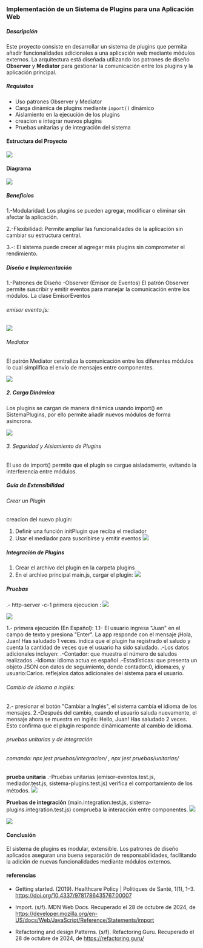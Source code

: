 
### Implementación de un Sistema de Plugins para una Aplicación Web
##### Descripción
Este proyecto consiste en desarrollar un sistema de plugins que permita añadir funcionalidades adicionales a una aplicación web mediante módulos externos. La arquitectura está diseñada utilizando los patrones de diseño **Observer** y **Mediator** para gestionar la comunicación entre los plugins y la aplicación principal. 

##### Requisitos

- Uso patrones  Observer y Mediator
- Carga dinámica de plugins mediante `import()` dinámico
- Aislamiento en la ejecución de los plugins
- creacion e integrar nuevos plugins
- Pruebas unitarias y de integración del sistema

#### Estructura del Proyecto
![](https://lh7-rt.googleusercontent.com/docsz/AD_4nXdz12z0VYfE3KNUqEkXHqoM3RjHEZP8KztsdVIAZuP_mvpS-cq3nh2PEoTZzVy4jp_NSnvCTEpDsGgCj4cHrYpYSSbViYMP-jb-w0UdQKLIo1eq_1OvQtRGgDQy20Z0wa1EKDoUALKSxSGbfRAokXYwuJUD?key=a-9MstdKlZ5cWvVkGRr6lQ)

#### Diagrama
![](https://lh7-rt.googleusercontent.com/docsz/AD_4nXfhFmXatA8yt695ojG4yVkSTlmkx_je-1YogamBB6cK8oX4FCPLzovrdYY7wPPW6gTOtQlz60FYZf_PFqrz2lsFlA0zKjmLtpmOY95UvCWCbTwl2Kzvp01AgiHN1qTDZGpOtr4cVd9zjKSWtgpNcZgbTQbd?key=a-9MstdKlZ5cWvVkGRr6lQ)

##### Beneficios


1.-Modularidad: Los plugins se pueden agregar, modificar o eliminar sin afectar la aplicación.

2.-Flexibilidad: Permite ampliar las funcionalidades de la aplicación sin cambiar su estructura central.

3.-: El sistema puede crecer al agregar más plugins sin comprometer el rendimiento.

#####  Diseño e Implementación
1.-Patrones de Diseño
-Observer (Emisor de Eventos)
El patrón Observer permite suscribir y emitir eventos para manejar la comunicación entre los módulos. La clase EmisorEventos

######  emisor evento.js:

![](https://lh7-rt.googleusercontent.com/docsz/AD_4nXfhl0wiAhsRmECIFnWKiAK3j8yEGvEi0Qth8NaEMPusIyRY2qEQvhrHq9MU50wDGtQcwqtmbNETpZV9SiubwPwm42KcN3nm8Z8ICoX-XEGf6Gk8-Mkw_foWsD8a7s2ncxDfnZNcdnZsAkrEVa1vKIyv8hI?key=a-9MstdKlZ5cWvVkGRr6lQ)

###### Mediator

El patrón Mediator centraliza la comunicación entre los diferentes módulos lo cual simplifica  el envío de mensajes entre componentes.

![](https://lh7-rt.googleusercontent.com/docsz/AD_4nXeKDja3axfGv8cwWGb9wa5Z5W-hUi1RQb3NfRgq0CU6CkSljz1GV9Rucp2ZRwZ__kbvDpdSde0Ri0hbmNwtp_mHo34omo8_pREIdoMY5qlweBFC-cvhuNQECAUnjfvlQ2KJOHsbqfpGnTZSLo6eqdmT4QEA?key=a-9MstdKlZ5cWvVkGRr6lQ)

  

##### 2. Carga Dinámica 
Los plugins se cargan de manera dinámica usando import() en SistemaPlugins, por ello permite añadir nuevos módulos de forma asíncrona.

![](https://lh7-rt.googleusercontent.com/docsz/AD_4nXeoUdc5iRIYtFeRSVk0QOhIbV2drIopB5frVOKAmYVVcfNBf4VJEiD6UayM6Wgs1iBpNTxvTimPyvl7RrsJodgzN8P_QibjFCWuiB1BEPDX6ssk6Bix6akrsp8CXsVJ9Rx3EgfrPMzqE5V_SGXqugOskuK0?key=a-9MstdKlZ5cWvVkGRr6lQ)

  
######  3. Seguridad y Aislamiento de Plugins
El uso de import() permite que el plugin se cargue aisladamente, evitando la interferencia entre módulos.

##### Guía de Extensibilidad
###### Crear un Plugin
creacion del nuevo plugin:
1.  Definir una función initPlugin que reciba el mediador
2.  Usar el mediador para suscribirse y emitir eventos
![](https://lh7-rt.googleusercontent.com/docsz/AD_4nXcNPJ6D2WvS5Dxo0dD1KczAOf86Sz8Ju-Ug_fAvWNd0pQnGtr_yuFbfVvsIGuq6eRzcxF06g2WIdmvF7jD4pk1QSTxtSF1FakbbczSf0kD4GsJs4HRnjZzW__SZDogku8PU6j3l1O3WtQF_5JFoA6ZfExWr?key=a-9MstdKlZ5cWvVkGRr6lQ)

  

#####  Integración de Plugins
1.  Crear el archivo del plugin en la carpeta plugins
2.  En el archivo principal main.js, cargar el plugin:
![](https://lh7-rt.googleusercontent.com/docsz/AD_4nXdjjudBO-aAKcKVDx6HVxwOlY0S64m7sNTUPzZiAN_290PFsd8pYFHQm1EWckAt_ObMvSecG7saFCRaJBUJGZl1sLrKXReAL-YeOlUXtiWYC6aOEk_LzIJPkSbeMCxvLhXweRYEVNZQgFKa-VUYnmEvSw6C?key=a-9MstdKlZ5cWvVkGRr6lQ)

  

##### Pruebas
 .- http-server -c-1
primera ejecucion :
![](https://lh7-rt.googleusercontent.com/docsz/AD_4nXcuOkEzHV5CSe3NCuF4r2ymAl6xqtWYy2Z1dYhcpiZE6K2DPF0Gt3olNFmzwTHvkJrB4Jnb5pM1K_531ufPbjknXx7VzOI2vo0t_WV0KlMaDvNhsLiyT2AI7drC9DDEICSM4ywqtdhyOqU4kUv0N5M3J2MP?key=a-9MstdKlZ5cWvVkGRr6lQ)


![](https://lh7-rt.googleusercontent.com/docsz/AD_4nXdJ8qY5_4fyRpbIqgDPY2UspZ0SJBUiOY8WSuOXEia5OwABfP7L2pRlaym4O2TjgSozWqEx_AkPnbGxg8yEPTUo837b8ZxvSSBVWnIlW77-uFC2SdpMVntmjaommEoM5c6SI1_QFGWVtkBCk7ZugkzDToGN?key=a-9MstdKlZ5cWvVkGRr6lQ)

1.- primera ejecución (En Español):
1.1- El usuario ingresa "Juan" en el campo de texto y presiona "Enter".
La app responde con el mensaje ¡Hola, Juan! Has saludado 1 veces. indica que el plugin ha registrado el saludo y cuenta la cantidad de veces que el usuario ha sido saludado.
.-Los datos adicionales incluyen:
.-Contador: que muestra el número de saludos realizados
.-Idioma:  idioma actua es español
.-Estadísticas: que presenta un objeto JSON con datos de seguimiento, donde contador:0, idioma:es, y usuario:Carlos.  reflejalos  datos adicionales del sistema para el usuario.
###### Cambio de Idioma a inglés:
2.- presionar el botón "Cambiar a Inglés", el sistema cambia el idioma de los mensajes.
2.-Después del cambio, cuando el usuario saluda nuevamente, el mensaje ahora se muestra en inglés: Hello, Juan! Has saludado 2 veces. Esto confirma que el plugin responde dinámicamente al cambio de idioma.

###### pruebas unitarias y de integración 
###### comando:  npx jest pruebas/integracion/ , npx jest pruebas/unitarias/
**prueba unitaria**
.-Pruebas unitarias (emisor-eventos.test.js, mediador.test.js, sistema-plugins.test.js)  verifica el comportamiento de los métodos.
![](https://lh7-rt.googleusercontent.com/docsz/AD_4nXd3Xcs1j3zD3ZTQ9iVRs-QK75RRNdGoKFwBEASTyP4rAscKJjMoE8v6AZ6K9WzTrEMyC1SpAvX6dt_a93XBJC4ZTcBQo1y5BpCzd0Jb_iYry6inig0xFxs1BDiScxgiulcoL_h02M-iOmYd5HiO4cAm1_NB?key=a-9MstdKlZ5cWvVkGRr6lQ)

**Pruebas de integración**
(main.integration.test.js, sistema-plugins.integration.test.js) comprueba la interacción entre componentes.
![](https://lh7-rt.googleusercontent.com/docsz/AD_4nXcbfQs62t66BdQNdAVwk5kMWq7Fi5RSZ7sQUT8jRqhuHSfZoYLUrALdB7fkrk_DVFeEO_sjq4RPn4uMtw0JZDr3L5UPqF52evhZwB0YuAB7_EHv--r_aOYWy49IXQX-vF8E4uiDzVbEArnIfgHegmZbSvo?key=a-9MstdKlZ5cWvVkGRr6lQ)

![](https://lh7-rt.googleusercontent.com/docsz/AD_4nXfcosMcKOgk1myuwngULLAMHlp6gT9s2roI-YQ5oFRpbJv5f040ybVLU_mkaJzn6DBySM-yy9flI87InzXoYTxn7gUG9TG9PQ0plvnTwN-oCNzNCkSltJXygweLvg_Iam3NTtaVMumo57vNaBfLBJdTruxg?key=a-9MstdKlZ5cWvVkGRr6lQ)

#### Conclusión

El sistema de plugins es modular, extensible. Los patrones de diseño aplicados aseguran una buena separación de responsabilidades, facilitando la adición de nuevas funcionalidades mediante módulos externos.

#### referencias 
- Getting started. (2019). Healthcare Policy | Politiques de Santé, 1(1), 1–3. https://doi.org/10.4337/9781786435767.00007


- Import. (s/f). MDN Web Docs. Recuperado el 28 de octubre de 2024, de https://developer.mozilla.org/en-US/docs/Web/JavaScript/Reference/Statements/import

- Refactoring and design Patterns. (s/f). Refactoring.Guru. Recuperado el 28 de octubre de 2024, de https://refactoring.guru/


